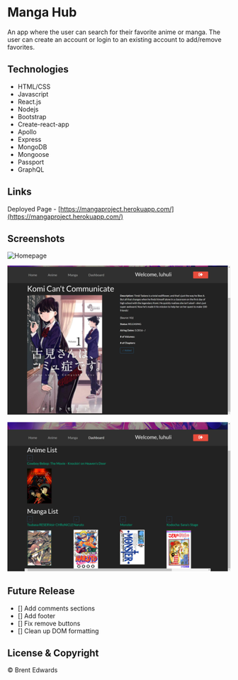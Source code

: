 # Manga Hub

An app where the user can search for their favorite anime or manga. The user can create an account or login to an existing account to add/remove favorites.

## Technologies

-  HTML/CSS
-  Javascript
-  React.js
-  Nodejs
-  Bootstrap
-  Create-react-app
-  Apollo
-  Express
-  MongoDB
-  Mongoose
-  Passport
-  GraphQL

## Links

Deployed Page - [https://mangaproject.herokuapp.com/](https://mangaproject.herokuapp.com/)

## Screenshots

![Homepage](/assets/images/home_page.png)

![Singlepage](/assets/images/single_page.png)

![Dashboard](/assets/images/dashboard.png)

## Future Release

-  [] Add comments sections
-  [] Add footer
-  [] Fix remove buttons
-  [] Clean up DOM formatting

## License & Copyright

&copy; Brent Edwards
